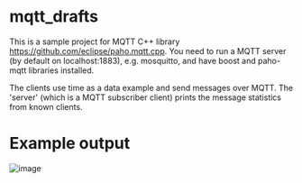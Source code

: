 # mqtt_drafts
This is a sample project for MQTT C++ library https://github.com/eclipse/paho.mqtt.cpp.
You need to run a MQTT server (by default on localhost:1883), e.g. mosquitto, and have boost and paho-mqtt libraries installed.

The clients use time as a data example and send messages over MQTT.
The 'server' (which is a MQTT subscriber client) prints the message statistics from known clients.

# Example output
![image](https://github.com/lacca0/mqtt_drafts/assets/20230553/c591e74c-9d61-4d78-aa2d-ed360929ffa6)
